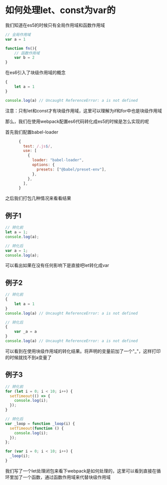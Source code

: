 # 如何处理let、const为var的

我们知道在es5的时候只有全局作用域和函数作用域

```js
// 全局作用域
var a = 1

function fn(){
    // 函数作用域
    var b = 2
}
```

在es6引入了块级作用域的概念

```js
{
    let a = 1
}

console.log(a) // Uncaught ReferenceError: a is not defined
```

注意：只有let和const才有块级作用域，这里可以理解为if和for中也是块级作用域

那么，我们在使用webpack配置es6代码转化成es5的时候是怎么实现的呢

首先我们配置babel-loader

```js
      {
        test: /.js$/,
        use: [
          {
            loader: "babel-loader",
            options: {
              presets: ["@babel/preset-env"],
            },
          },
        ],
      }
```

之后我们打包几种情况来看看结果

## 例子1

```js
// 转化前
let a = 1;
console.log(a);

// 转化后
var a = 1;
console.log(a);
```

可以看出如果在没有任何影响下是直接吧let转化成var

## 例子2

```js
// 转化前
{
    let a = 1
}
console.log(a) // Uncaught ReferenceError: a is not defined

// 转化后
{
    var _a = a
}
console.log(a) // Uncaught ReferenceError: a is not defined
```

可以看到在使用块级作用域的转化结果。将声明的变量前加了一个"_"，这样打印的时候就找不到a变量了

## 例子3

```js
// 转化前
for (let i = 0; i < 10; i++) {
  setTimeout(() => {
    console.log(i);
  });
}

// 转化后
var _loop = function _loop(i) {
  setTimeout(function () {
    console.log(i);
  });
};

for (var i = 0; i < 10; i++) {
  _loop(i);
}
```

我们写了一个let处理闭包来看下webpack是如何处理的，这里可以看到直接在循环里加了一个函数，通过函数作用域来代替块级作用域